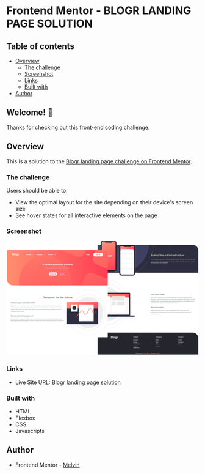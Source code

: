 # Frontend Mentor - BLOGR LANDING PAGE SOLUTION

## Table of contents

-  [Overview](#overview)
   -  [The challenge](#the-challenge)
   -  [Screenshot](#screenshot)
   -  [Links](#links)
   -  [Built with](#built-with)
-  [Author](#author)

## Welcome! 👋

Thanks for checking out this front-end coding challenge.

## Overview

This is a solution to the [Blogr landing page challenge on Frontend Mentor](https://www.frontendmentor.io/challenges/blogr-landing-page-EX2RLAApP).

### The challenge

Users should be able to:

-  View the optimal layout for the site depending on their device's screen size
-  See hover states for all interactive elements on the page

### Screenshot

![Blogr landing page solution](./design/desktop-design.png)

### Links

-  Live Site URL: [Blogr landing page solution](https://boymelvs.github.io/blogr-landing-page-main)

### Built with

-  HTML
-  Flexbox
-  CSS
-  Javascripts

## Author

-  Frontend Mentor - [Melvin](https://www.frontendmentor.io/profile/boymelvs)
